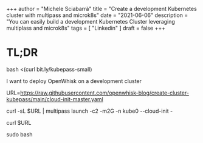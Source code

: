 +++
author = "Michele Sciabarrà"
title = "Create a development Kubernetes cluster with multipass and microk8s"
date = "2021-06-06"
description = "You can easily build a development Kubernetes Cluster leveraging multiplass and microk8s"
tags = [ "Linkedin" ]
draft = false
+++

# TL;DR

bash <(curl bit.ly/kubepass-small)

I want to deploy OpenWhisk on a development cluster

URL=https://raw.githubusercontent.com/openwhisk-blog/create-cluster-kubepass/main/cloud-init-master.yaml

curl -sL $URL | multipass launch -c2 -m2G -n kube0 --cloud-init -


curl $URL

sudo bash


